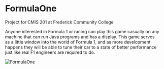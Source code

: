 # FormulaOne
Project for CMIS 201 at Frederick Community College

Anyone interested in Formula 1 or racing can play this game casually on any machine that can run Java programs and has a display. This game serves as a little window into the world of Formula 1, and as more development happens they will be able to tune their car to a state of better performance just like real F1 engineers are required to do.

![FormulaOne](https://user-images.githubusercontent.com/85588248/166162269-97167f43-bc8e-4cbf-b1b5-72bf04ec0e62.jpg)
